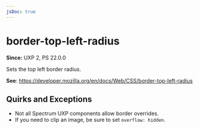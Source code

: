 ```yaml
---
jsDoc: true
---
```

# border-top-left-radius

**Since:**  UXP 2, PS 22.0.0

Sets the top left border radius.

**See**: https://developer.mozilla.org/en/docs/Web/CSS/border-top-left-radius  

## Quirks and Exceptions

* Not all Spectrum UXP components allow border overrides.
* If you need to clip an image, be sure to set `overflow: hidden`.